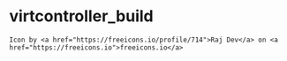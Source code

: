 # virtcontroller_build



    Icon by <a href="https://freeicons.io/profile/714">Raj Dev</a> on <a href="https://freeicons.io">freeicons.io</a>
